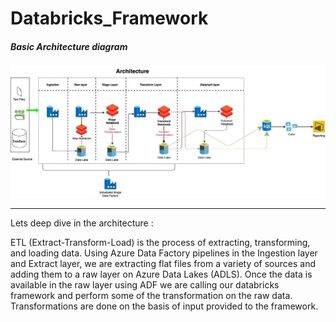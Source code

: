 # Databricks_Framework

##### Basic Architecture diagram

![Sample Architecture](images/Architecture_diagram.jpg "Basic Architecture Diagram")


______

Lets deep dive in the architecture :

ETL (Extract-Transform-Load) is the process of extracting, transforming, and loading data. Using Azure Data Factory pipelines in the Ingestion layer and Extract layer, we are extracting flat files from a variety of sources and adding them to a raw layer on Azure Data Lakes (ADLS). Once the data is available in the raw layer using ADF we are calling our databricks framework and perform some of the transformation on the raw data. Transformations are done on the basis of input provided to the framework.

